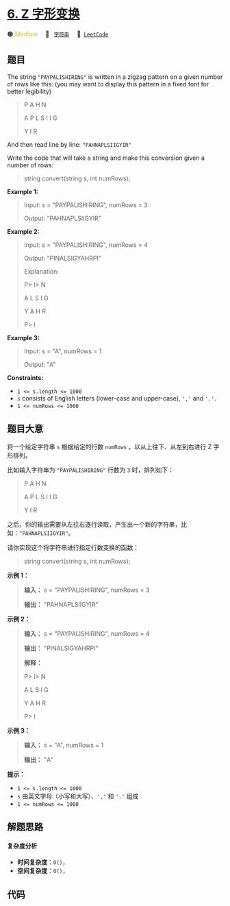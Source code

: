 # [6. Z 字形变换](https://leetcode.com/problems/zigzag-conversion)

🟠 <font color=#ffb800>Medium</font>&emsp; 🔖&ensp; [`字符串`](/leetcode-js/outline/tag/string.md)&emsp; 🔗&ensp;[`LeetCode`](https://leetcode.com/problems/zigzag-conversion)

## 题目

The string `"PAYPALISHIRING"` is written in a zigzag pattern on a given number
of rows like this: (you may want to display this pattern in a fixed font for
better legibility)

> 
> 
> 
> 
> 
> P   A   H   N
> 
> A P L S I I G
> 
> Y   I   R
> 
> 

And then read line by line: `"PAHNAPLSIIGYIR"`

Write the code that will take a string and make this conversion given a number
of rows:

> 
> 
> 
> 
> 
> string convert(string s, int numRows);
> 
> 



**Example 1:**

> Input: s = "PAYPALISHIRING", numRows = 3
> 
> Output: "PAHNAPLSIIGYIR"

**Example 2:**

> Input: s = "PAYPALISHIRING", numRows = 4
> 
> Output: "PINALSIGYAHRPI"
> 
> Explanation:
> 
> P> 
>  I> 
> N
> 
> A   L S  I G
> 
> Y A   H R
> 
> P> 
>  I

**Example 3:**

> Input: s = "A", numRows = 1
> 
> Output: "A"

**Constraints:**

  * `1 <= s.length <= 1000`
  * `s` consists of English letters (lower-case and upper-case), `','` and `'.'`.
  * `1 <= numRows <= 1000`


## 题目大意

将一个给定字符串 `s` 根据给定的行数 `numRows` ，以从上往下、从左到右进行 Z 字形排列。

比如输入字符串为 `"PAYPALISHIRING"` 行数为 `3` 时，排列如下：

> 
> 
> 
> 
> 
> P   A   H   N
> 
> A P L S I I G
> 
> Y   I   R

之后，你的输出需要从左往右逐行读取，产生出一个新的字符串，比如：`"PAHNAPLSIIGYIR"`。

请你实现这个将字符串进行指定行数变换的函数：

> 
> 
> 
> 
> 
> string convert(string s, int numRows);

**示例 1：**

> 
> 
> 
> 
> 
> **输入：** s = "PAYPALISHIRING", numRows = 3
> 
> **输出：** "PAHNAPLSIIGYIR"
> 
> 

**示例 2：**

> 
> 
> 
> 
> 
> **输入：** s = "PAYPALISHIRING", numRows = 4
> 
> **输出：** "PINALSIGYAHRPI"
> 
> **解释：**
> 
> P> 
>  I> 
> N
> 
> A   L S  I G
> 
> Y A   H R
> 
> P> 
>  I
> 
> 

**示例 3：**

> 
> 
> 
> 
> 
> **输入：** s = "A", numRows = 1
> 
> **输出：** "A"
> 
> 

**提示：**

  * `1 <= s.length <= 1000`
  * `s` 由英文字母（小写和大写）、`','` 和 `'.'` 组成
  * `1 <= numRows <= 1000`


## 解题思路

#### 复杂度分析

- **时间复杂度**：`O()`，
- **空间复杂度**：`O()`，

## 代码

```javascript

```